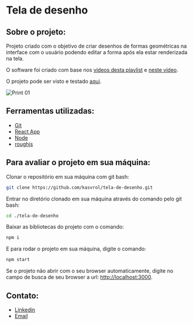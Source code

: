 <h1>Tela de desenho</h1>

<h2>Sobre o projeto:</h2>
<p>Projeto criado com o objetivo de criar desenhos de formas geométricas na interface com o usuário podendo editar a forma após ela estar renderizada na tela.</p>
<p>O software foi criado com base nos <a href="https://www.youtube.com/watch?v=6arkndScw7A&list=PLSxgVLtIB0IFmQGuVMSE_wDHPW5rq4Ik7">vídeos desta playlist</a> e <a href="https://www.youtube.com/watch?v=FLESHMJ-bI0">neste vídeo</a>.</p>
<p>O projeto pode ser visto e testado <a href="https://kasvrol.github.io/tela-de-desenho/">aqui</a>.</p>

![Print 01](https://github.com/kasvrol/tela-de-desenho/blob/main/src/img/print.png)

<h2>Ferramentas utilizadas:</h2>

-   [Git](https://git-scm.com/)
-   [React App](https://github.com/facebook/create-react-app)
-   [Node](https://nodejs.org/en/)
-   [roughjs](https://roughjs.com/)

<h2>Para avaliar o projeto em sua máquina:</h2>

<p>Clonar o repositório em sua máquina com git bash:</p>

```bash
git clone https://github.com/kasvrol/tela-de-desenho.git
```

<p>Entrar no diretório clonado em sua máquina através do comando pelo git bash:</p>

```bash
cd ./tela-de-desenho
```

<p>Baixar as bibliotecas do projeto com o comando:</p>

```bash
npm i
```

<p>E para rodar o projeto em sua máquina, digite o comando:</p>

```bash
npm start
```

<p>Se o projeto não abrir com o seu browser automaticamente, digite no campo de busca de seu browser a url: <a href="http://localhost:3000">http://localhost:3000</a>.</p>

<h2>Contato:</h2>

-   [Linkedin](https://www.linkedin.com/in/kasvrol/)
-   [Email](santosak1999@gmail.com)
